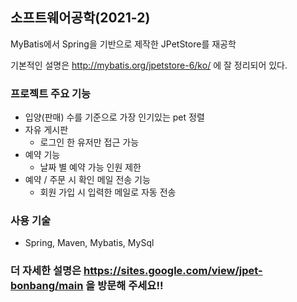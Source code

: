 ## 소프트웨어공학(2021-2)
MyBatis에서 Spring을 기반으로 제작한 JPetStore를 재공학

기본적인 설명은 http://mybatis.org/jpetstore-6/ko/ 에 잘 정리되어 있다.

### 프로젝트 주요 기능
* 입양(판매) 수를 기준으로 가장 인기있는 pet 정렬
* 자유 게시판
  - 로그인 한 유저만 접근 가능
* 예약 기능
  - 날짜 별 예약 가능 인원 제한
* 예약 / 주문 시 확인 메일 전송 기능
  - 회원 가입 시 입력한 메일로 자동 전송
  
### 사용 기술
* Spring, Maven, Mybatis, MySql


### 더  자세한 설명은 https://sites.google.com/view/jpet-bonbang/main 을 방문해 주세요!!
